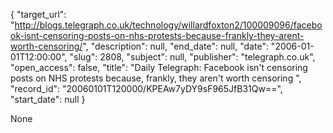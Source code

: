{
  "target_url": "http://blogs.telegraph.co.uk/technology/willardfoxton2/100009096/facebook-isnt-censoring-posts-on-nhs-protests-because-frankly-they-arent-worth-censoring/", 
  "description": null, 
  "end_date": null, 
  "date": "2006-01-01T12:00:00", 
  "slug": 2808, 
  "subject": null, 
  "publisher": "telegraph.co.uk", 
  "open_access": false, 
  "title": "Daily Telegraph: Facebook isn't censoring posts on NHS protests because, frankly, they aren't worth censoring ", 
  "record_id": "20060101T120000/KPEAw7yDY9sF965JfB31Qw==", 
  "start_date": null
}

None